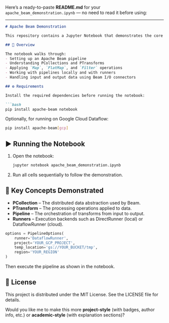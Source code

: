Here’s a ready-to-paste **README.md** for your `apache_beam_demonstration.ipynb` — no need to read it before using:

---

````markdown
# Apache Beam Demonstration

This repository contains a Jupyter Notebook that demonstrates the core concepts and usage of **Apache Beam**, a unified programming model for batch and stream data processing.

## 📘 Overview

The notebook walks through:
- Setting up an Apache Beam pipeline
- Understanding PCollections and PTransforms
- Applying `Map`, `FlatMap`, and `Filter` operations
- Working with pipelines locally and with runners
- Handling input and output data using Beam I/O connectors

## ⚙️ Requirements

Install the required dependencies before running the notebook:

```bash
pip install apache-beam notebook
````

Optionally, for running on Google Cloud Dataflow:

```bash
pip install apache-beam[gcp]
```

## ▶️ Running the Notebook

1. Open the notebook:

   ```bash
   jupyter notebook apache_beam_demonstration.ipynb
   ```
2. Run all cells sequentially to follow the demonstration.

## 🧠 Key Concepts Demonstrated

* **PCollection** – The distributed data abstraction used by Beam.
* **PTransform** – The processing operations applied to data.
* **Pipeline** – The orchestration of transforms from input to output.
* **Runners** – Execution backends such as DirectRunner (local) or DataflowRunner (cloud).


```python
options = PipelineOptions(
    runner='DataflowRunner',
    project='YOUR_GCP_PROJECT',
    temp_location='gs://YOUR_BUCKET/tmp',
    region='YOUR_REGION'
)
```

Then execute the pipeline as shown in the notebook.

## 📄 License

This project is distributed under the MIT License. See the LICENSE file for details.



Would you like me to make this more **project-style** (with badges, author info, etc.) or **academic-style** (with explanation sections)?
```
